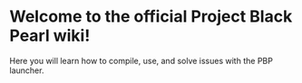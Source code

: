 <h1 class="title">Welcome to the official Project Black Pearl wiki!</h1>

Here you will learn how to compile, use, and solve issues with the PBP launcher.
